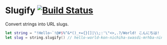 # Slugify [![Build Status](https://travis-ci.org/paulyoung/Slugify.svg?branch=master)](https://travis-ci.org/paulyoung/Slugify)

Convert strings into URL slugs.

```swift
let string = "!Hello~`!@#$%^&*()_+={}[]|\\;:'\"<>,.?/World! こんにちは! สวัสดี! مرحبا! 您好!"
let slug = string.slugify() // hello-world-kon-nichiha-swasdi-mrhba-nin-hao
```
